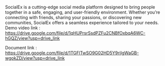 SocialEx is a cutting-edge social media platform designed to bring people together in a safe, engaging, and user-friendly environment. Whether you’re connecting with friends, sharing your passions, or discovering new communities, SocialEx offers a seamless experience tailored to your needs.
Demo video link : https://drive.google.com/file/d/1qHUPrsrSsdPZFu2CNBfOxbqA6WC-hGQZ/view?usp=drive_link

Document link : https://drive.google.com/file/d/1TGFlTwSO9G02HD5Y9riIgWaGB-wgokZD/view?usp=drive_link 
